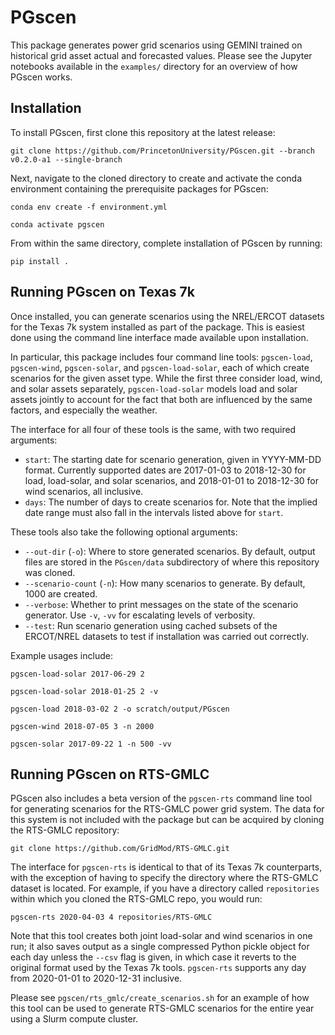 # PGscen #

This package generates power grid scenarios using GEMINI trained on historical grid asset actual and forecasted values.
Please see the Jupyter notebooks available in the `examples/` directory for an overview of how PGscen works.


## Installation ##

To install PGscen, first clone this repository at the latest release:

```git clone https://github.com/PrincetonUniversity/PGscen.git --branch v0.2.0-a1 --single-branch```

Next, navigate to the cloned directory to create and activate the conda environment containing the prerequisite
packages for PGscen:

```conda env create -f environment.yml```

```conda activate pgscen```

From within the same directory, complete installation of PGscen by running:

```pip install .```


## Running PGscen on Texas 7k ##

Once installed, you can generate scenarios using the NREL/ERCOT datasets for the Texas 7k system installed as part of
the package. This is easiest done using the command line interface made available upon installation.

In particular, this package includes four command line tools: `pgscen-load`, `pgscen-wind`, `pgscen-solar`, and
`pgscen-load-solar`, each of which create scenarios for the given asset type. While the first three consider load, wind,
and solar assets separately, `pgscen-load-solar` models load and solar assets jointly to account for the fact that both
are influenced by the same factors, and especially the weather.

The interface for all four of these tools is the same, with two required arguments:
 - `start`: The starting date for scenario generation, given in YYYY-MM-DD format. Currently supported dates are
            2017-01-03 to 2018-12-30 for load, load-solar, and solar scenarios, and 2018-01-01 to 2018-12-30 for wind
            scenarios, all inclusive.
 - `days`: The number of days to create scenarios for. Note that the implied date range must also fall in the intervals
           listed above for `start`.

These tools also take the following optional arguments:
 - `--out-dir` (`-o`): Where to store generated scenarios. By default, output files are stored in the `PGscen/data`
                       subdirectory of where this repository was cloned.
 - `--scenario-count` (`-n`): How many scenarios to generate. By default, 1000 are created.
 - `--verbose`: Whether to print messages on the state of the scenario generator. Use `-v`, `-vv` for escalating levels
                of verbosity.
 - `--test`: Run scenario generation using cached subsets of the ERCOT/NREL datasets to test if installation was carried
             out correctly.

Example usages include:

`pgscen-load-solar 2017-06-29 2`

`pgscen-load-solar 2018-01-25 2 -v`

`pgscen-load 2018-03-02 2 -o scratch/output/PGscen`

`pgscen-wind 2018-07-05 3 -n 2000`

`pgscen-solar 2017-09-22 1 -n 500 -vv`


## Running PGscen on RTS-GMLC ##

PGscen also includes a beta version of the `pgscen-rts` command line tool for generating scenarios for the RTS-GMLC
power grid system. The data for this system is not included with the package but can be acquired by cloning the RTS-GMLC
repository:

```git clone https://github.com/GridMod/RTS-GMLC.git```

The interface for `pgscen-rts` is identical to that of its Texas 7k counterparts, with the exception of having to
specify the directory where the RTS-GMLC dataset is located. For example, if you have a directory called `repositories`
within which you cloned the RTS-GMLC repo, you would run:

`pgscen-rts 2020-04-03 4 repositories/RTS-GMLC`

Note that this tool creates both joint load-solar and wind scenarios in one run; it also saves output as a single
compressed Python pickle object for each day unless the `--csv` flag is given, in which case it reverts to the original
format used by the Texas 7k tools. `pgscen-rts` supports any day from 2020-01-01 to 2020-12-31 inclusive.

Please see `pgscen/rts_gmlc/create_scenarios.sh` for an example of how this tool can be used to generate RTS-GMLC
scenarios for the entire year using a Slurm compute cluster.
